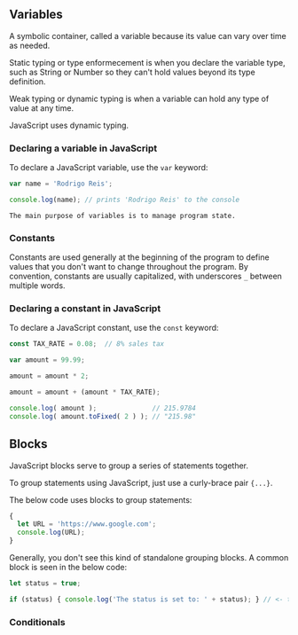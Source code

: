 ## Variables
A symbolic container, called a variable because its value can vary over time as needed.

Static typing or type enformecement is when you declare the variable type, such as String or Number so they can't hold values beyond its type definition.

Weak typing or dynamic typing is when a variable can hold any type of value at any time.

JavaScript uses dynamic typing.

### Declaring a variable in JavaScript
To declare a JavaScript variable, use the `var` keyword:
```js
var name = 'Rodrigo Reis';

console.log(name); // prints 'Rodrigo Reis' to the console
```

<!--- Writte examples of explicity and implicitly coersion like: console.log( String( my_variable ) ) --->

```
The main purpose of variables is to manage program state.
```

### Constants
Constants are used generally at the beginning of the program to define values that you don't want to change throughout the program.
By convention, constants are usually capitalized, with underscores `_` between multiple words.

### Declaring a constant in JavaScript
To declare a JavaScript constant, use the `const` keyword:
```js
const TAX_RATE = 0.08;	// 8% sales tax

var amount = 99.99;

amount = amount * 2;

amount = amount + (amount * TAX_RATE);

console.log( amount );              // 215.9784
console.log( amount.toFixed( 2 ) ); // "215.98"
```

## Blocks
JavaScript blocks serve to group a series of statements together.

To group statements using JavaScript, just use a curly-brace pair `{...}`.

The below code uses blocks to group statements:
```js
{
  let URL = 'https://www.google.com';
  console.log(URL);
}
```

Generally, you don't see this kind of standalone grouping blocks.
A common block is seen in the below code:
```js
let status = true;

if (status) { console.log('The status is set to: ' + status); } // <- the block is attached to the if statement
```

### Conditionals
